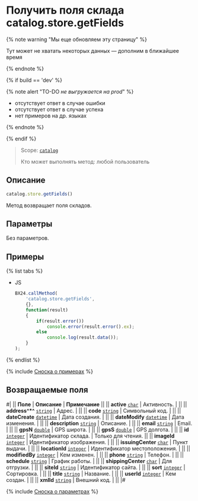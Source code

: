 # Получить поля склада catalog.store.getFields

{% note warning "Мы еще обновляем эту страницу" %}

Тут может не хватать некоторых данных — дополним в ближайшее время

{% endnote %}

{% if build == 'dev' %}

{% note alert "TO-DO _не выгружается на prod_" %}

- отсутствует ответ в случае ошибки
- отсутствует ответ в случае успеха
- нет примеров на др. языках
  
{% endnote %}

{% endif %}

> Scope: [`catalog`](../../scopes/permissions.md)
>
> Кто может выполнять метод: любой пользователь

## Описание

```js
catalog.store.getFields()
```

Метод возвращает поля складов.

## Параметры

Без параметров.

## Примеры

{% list tabs %}

- JS

    ```js
    BX24.callMethod(
        'catalog.store.getFields',
        {},
        function(result)
        {
            if(result.error())
                console.error(result.error().ex);
            else
                console.log(result.data());
        }
    );
    ```

{% endlist %}

{% include [Сноска о примерах](../../../_includes/examples.md) %}

## Возвращаемые поля

#|
|| **Поле** | **Описание** | **Примечание** ||
|| **active** 
[`char`](../../data-types.md) | Активность. | ||
|| **address^*^** 
[`string`](../../data-types.md) | Адрес. |  ||
|| **code** 
[`string`](../../data-types.md) | Символьный код. |  ||
|| **dateCreate** 
[`datetime`](../../data-types.md) | Дата создания. |  ||
|| **dateModify** 
[`datetime`](../../data-types.md) | Дата изменения. |  ||
|| **description** 
[`string`](../../data-types.md) | Описание. |  ||
|| **email** 
[`string`](../../data-types.md) | Email. |  ||
|| **gpsN** 
[`double`](../../data-types.md) | GPS широта. |  ||
|| **gpsS** 
[`double`](../../data-types.md) | GPS долгота. | ||
|| **id** 
[`integer`](../../data-types.md) | Идентификатор склада. | Только для чтения. ||
|| **imageId** 
[`integer`](../../data-types.md) | Идентификатор изображения. |  ||
|| **issuingCenter** 
[`char`](../../data-types.md) | Пункт выдачи. |  ||
|| **locationId** 
[`integer`](../../data-types.md) | Идентификатор местоположения. |  ||
|| **modifiedBy** 
[`integer`](../../data-types.md) | Кем изменен. |  ||
|| **phone** 
[`string`](../../data-types.md) | Телефон. |  ||
|| **schedule** 
[`string`](../../data-types.md) | График работы. |  ||
|| **shippingCenter** 
[`char`](../../data-types.md) | Для отгрузки. |  ||
|| **siteId** 
[`string`](../../data-types.md) | Идентификатор сайта. |  ||
|| **sort** 
[`integer`](../../data-types.md) | Сортировка. |  ||
|| **title** 
[`string`](../../data-types.md) | Название. |  ||
|| **userId** 
[`integer`](../../data-types.md) | Кем создан. |  ||
|| **xmlId** 
[`string`](../../data-types.md) | Внешний код. |  ||
|#

{% include [Сноска о параметрах](../../../_includes/required.md) %}
